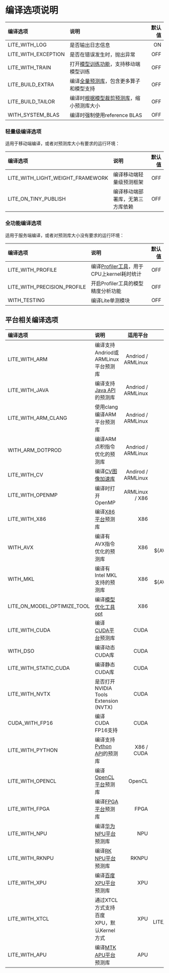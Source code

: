 # 编译选项说明

| 编译选项 |  说明  | 默认值 |
| :-- |  :-- |--: |
| LITE_WITH_LOG |  是否输出日志信息 | ON |
| LITE_WITH_EXCEPTION | 是否在错误发生时，抛出异常 | OFF |
| LITE_WITH_TRAIN |  打开[模型训练功能](../../demo_guides/cpp_train_demo.html)，支持移动端模型训练 | OFF |
| LITE_BUILD_EXTRA |  编译[全量预测库](library.html)，包含更多算子和模型支持 | OFF |
| LITE_BUILD_TAILOR | 编译时[根据模型裁剪预测库](../library_tailoring.html)，缩小预测库大小 | OFF |
| WITH_SYSTEM_BLAS |  编译时强制使用reference BLAS |  OFF |

### 轻量级编译选项

适用于移动端编译，或者对预测库大小有要求的运行环境：

| 编译选项 |  说明  | 默认值 |
| :-- |  :-- | --: |
| LITE_WITH_LIGHT_WEIGHT_FRAMEWORK | 编译移动端轻量级预测框架 | OFF |
| LITE_ON_TINY_PUBLISH |  编译移动端部署库，无第三方库依赖 | OFF |

### 全功能编译选项

适用于服务端编译，或者对预测库大小没有要求的运行环境：

| 编译选项 |  说明  | 默认值 |
| :-- |  :-- | --: |
| LITE_WITH_PROFILE |  编译[Profiler工具](../debug.html)，用于CPU上kernel耗时统计 | OFF |
| LITE_WITH_PRECISION_PROFILE |  开启Profiler工具的模型精度分析功能 | OFF |
| WITH_TESTING |  编译Lite单测模块 | OFF |

## 平台相关编译选项

| 编译选项 |  说明  | 适用平台 | 默认值 |
| :-- |  :-- | --: | --: |
| LITE_WITH_ARM |  编译支持Andriod或ARMLinux平台预测库 | Andriod / ARMLinux | OFF |
| LITE_WITH_JAVA |  编译支持[Java API](../../api_reference/java_api_doc.html)的预测库 | Andriod / ARMLinux | OFF |
| LITE_WITH_ARM_CLANG | 使用clang编译ARM平台预测库 | Andriod / ARMLinux |OFF |
| WITH_ARM_DOTPROD |  编译ARM点积指令优化的预测库 | Andriod / ARMLinux |ON |
| LITE_WITH_CV |  编译[CV图像加速库](../../api_reference/cv.html) | Andirod / ARMLinux |OFF |
| LITE_WITH_OPENMP |  编译时打开OpenMP | ARMLinux / X86 | ON |
| LITE_WITH_X86 |  编译[X86平台](../../demo_guides/x86.html)预测库 | X86 | ON |
| WITH_AVX |  编译有AVX指令优化的预测库 | X86 |ON IF ${AVX_FOUND} |
| WITH_MKL | 编译有Intel MKL支持的预测库 | X86 |ON IF ${AVX_FOUND} |
| LITE_ON_MODEL_OPTIMIZE_TOOL |  编译[模型优化工具opt](../model_optimize_tool.html) | X86 |OFF|
| LITE_WITH_CUDA |  编译[CUDA平台](../../demo_guides/cuda.html)预测库 | CUDA | OFF |
| WITH_DSO |  编译动态CUDA库 | CUDA | ON |
| LITE_WITH_STATIC_CUDA |   编译静态CUDA库 | CUDA |OFF |
| LITE_WITH_NVTX | 是否打开NVIDIA Tools Extension (NVTX) | CUDA |OFF |
| CUDA_WITH_FP16 |  编译CUDA FP16支持| CUDA |OFF |
| LITE_WITH_PYTHON |  编译支持[Python API](../../api_reference/python_api_doc.html)的预测库 | X86 / CUDA |OFF |
| LITE_WITH_OPENCL |  编译[OpenCL平台](../../demo_guides/opencl.html)预测库 | OpenCL | OFF |
| LITE_WITH_FPGA |  编译[FPGA平台](../../demo_guides/fpga.html)预测库 | FPGA | OFF |
| LITE_WITH_NPU |  编译[华为NPU平台](../../demo_guides/npu.html)预测库 | NPU | OFF |
| LITE_WITH_RKNPU |  编译[RK NPU平台](../../demo_guides/rockchip_npu.html)预测库 | RKNPU | OFF |
| LITE_WITH_XPU |  编译[百度XPU平台](../../demo_guides/baidu_xpu.html)预测库 | XPU |OFF |
| LITE_WITH_XTCL | 通过XTCL方式支持百度XPU，默认Kernel方式 | XPU |OFF IF LITE_WITH_XPU |
| LITE_WITH_APU | 编译[MTK APU平台](../../demo_guides/mediatek_apu.html)预测库 | APU |OFF |
